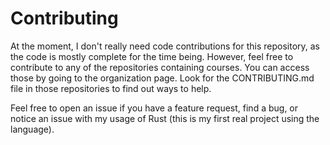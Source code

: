 # Contributing

At the moment, I don't really need code contributions for this repository, as the code is mostly
complete for the time being. However, feel free to contribute to any of the repositories containing
courses. You can access those by going to the organization page. Look for the CONTRIBUTING.md file
in those repositories to find out ways to help. 

Feel free to open an issue if you have a feature request, find a bug, or notice an issue with my
usage of Rust (this is my first real project using the language).
